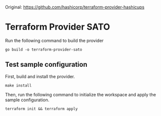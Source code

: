 Original: https://github.com/hashicorp/terraform-provider-hashicups

# Terraform Provider SATO

Run the following command to build the provider

```shell
go build -o terraform-provider-sato
```

## Test sample configuration

First, build and install the provider.

```shell
make install
```

Then, run the following command to initialize the workspace and apply the sample configuration.

```shell
terraform init && terraform apply
```

